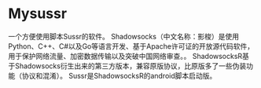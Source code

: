 # Mysussr
一个方便使用脚本Sussr的软件。
Shadowsocks（中文名称：影梭）是使用Python、C++、C#以及Go等语言开发、基于Apache许可证的开放源代码软件，用于保护网络流量、加密数据传输以及突破中国网络审查。。
ShadowsocksR基于Shadowsocks衍生出来的第三方版本，兼容原版协议，比原版多了一些伪装功能（协议和混淆）。
Sussr是ShadowsocksR的android脚本启动版。
